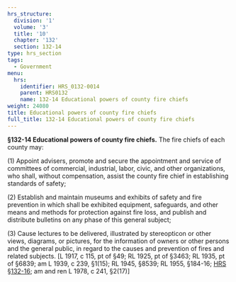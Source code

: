```yaml
---
hrs_structure:
  division: '1'
  volume: '3'
  title: '10'
  chapter: '132'
  section: 132-14
type: hrs_section
tags:
  - Government
menu:
  hrs:
    identifier: HRS_0132-0014
    parent: HRS0132
    name: 132-14 Educational powers of county fire chiefs
weight: 24080
title: Educational powers of county fire chiefs
full_title: 132-14 Educational powers of county fire chiefs
---
```

**§132-14 Educational powers of county fire chiefs.** The fire chiefs of each county may:

(1) Appoint advisers, promote and secure the appointment and service of committees of commercial, industrial, labor, civic, and other organizations, who shall, without compensation, assist the county fire chief in establishing standards of safety;

(2) Establish and maintain museums and exhibits of safety and fire prevention in which shall be exhibited equipment, safeguards, and other means and methods for protection against fire loss, and publish and distribute bulletins on any phase of this general subject;

(3) Cause lectures to be delivered, illustrated by stereopticon or other views, diagrams, or pictures, for the information of owners or other persons and the general public, in regard to the causes and prevention of fires and related subjects. [L 1917, c 115, pt of §49; RL 1925, pt of §3463; RL 1935, pt of §6839; am L 1939, c 239, §1(15); RL 1945, §8539; RL 1955, §184-16; [HRS §132-16](/title-10/chapter-132/section-132-16/); am and ren L 1978, c 241, §2(17)]